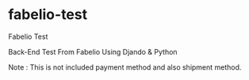 # fabelio-test
Fabelio Test

Back-End Test From Fabelio Using Djando & Python

Note : This is not included payment method and also shipment method.

